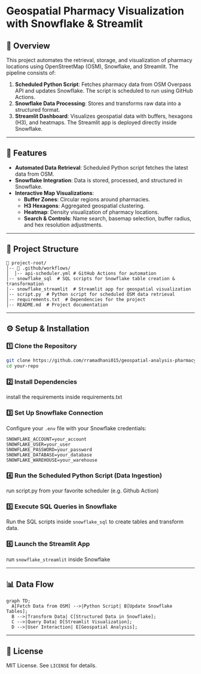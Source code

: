 # Geospatial Pharmacy Visualization with Snowflake & Streamlit

## 📌 Overview
This project automates the retrieval, storage, and visualization of pharmacy locations using OpenStreetMap (OSM), Snowflake, and Streamlit. The pipeline consists of:

1. **Scheduled Python Script**: Fetches pharmacy data from OSM Overpass API and updates Snowflake. The script is scheduled to run using GitHub Actions.
2. **Snowflake Data Processing**: Stores and transforms raw data into a structured format.
3. **Streamlit Dashboard**: Visualizes geospatial data with buffers, hexagons (H3), and heatmaps. The Streamlit app is deployed directly inside Snowflake.

---

## 🚀 Features
- **Automated Data Retrieval**: Scheduled Python script fetches the latest data from OSM.
- **Snowflake Integration**: Data is stored, processed, and structured in Snowflake.
- **Interactive Map Visualizations**:
  - **Buffer Zones**: Circular regions around pharmacies.
  - **H3 Hexagons**: Aggregated geospatial clustering.
  - **Heatmap**: Density visualization of pharmacy locations.
  - **Search & Controls**: Name search, basemap selection, buffer radius, and hex resolution adjustments.

---

## 📂 Project Structure
```
📁 project-root/
│-- 📂 .github/workflows/  
│  │-- api-scheduler.yml # GitHub Actions for automation
│-- snowflake_sql  # SQL scripts for Snowflake table creation & transformation
│-- snowflake_streamlit  # Streamlit app for geospatial visualization
│-- script.py  # Python script for scheduled OSM data retrieval
│-- requirements.txt  # Dependencies for the project
│-- README.md  # Project documentation
```

---

## ⚙️ Setup & Installation
### 1️⃣ Clone the Repository
```bash
git clone https://github.com/rramadhani015/geospatial-analysis-pharmacy-store.git
cd your-repo
```

### 2️⃣ Install Dependencies
install the requirements inside requirements.txt

### 3️⃣ Set Up Snowflake Connection
Configure your `.env` file with your Snowflake credentials:
```
SNOWFLAKE_ACCOUNT=your_account
SNOWFLAKE_USER=your_user
SNOWFLAKE_PASSWORD=your_password
SNOWFLAKE_DATABASE=your_database
SNOWFLAKE_WAREHOUSE=your_warehouse
```

### 4️⃣ Run the Scheduled Python Script (Data Ingestion)
run script.py from your favorite scheduler (e.g. Github Action)

### 5️⃣ Execute SQL Queries in Snowflake
Run the SQL scripts inside `snowflake_sql` to create tables and transform data.

### 6️⃣ Launch the Streamlit App
run `snowflake_streamlit` inside Snowflake

---

## 📊 Data Flow
```mermaid
graph TD;
  A[Fetch Data from OSM] -->|Python Script| B[Update Snowflake Tables];
  B -->|Transform Data| C[Structured Data in Snowflake];
  C -->|Query Data| D[Streamlit Visualization];
  D -->|User Interaction| E[Geospatial Analysis];
```

---

## 📜 License
MIT License. See `LICENSE` for details.


